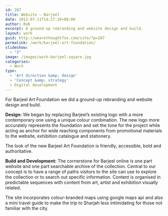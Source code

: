 ```yaml
---
id: 287
title: Website — Barjeel
date: 2013-07-11T14:27:26+00:00
author: Rob
excerpt: A ground-up rebranding and website design and build.
layout: work
guid: http://wearethoughtfox.com/site/?p=287
permalink: /work/barjeel-art-foundation/
slideshow:
  - "3"
image: /images/work-barjeel-square.jpg
categories:
  - Work
type:
  - 'Art direction &amp; design'
  - 'Concept &amp; strategy'
  - Digital development
---
```

For Barjeel Art Foundation we did a ground-up rebranding and website design and build.

**Design:** We began by replacing Barjeel&#8217;s existing logo with a more contemporary one using a unique colour combination. The new logo more accurately represents the foundation and set the tone for the project while acting as anchor for wide reaching components from promotional materials to the website, exhibition catalogue and stationery.

The look of the new Barjeel Art Foundation is friendly, accessible, bold and authoritative.

**Build and Development:** The cornerstone for Barjeel online is one part website and one part searchable archive of the collection. Central to our concept is to have a range of paths visitors to the site can use to explore the collection or to search out specific information. Content is organised in predictable sequences with content from art, artist and exhibition visually related.

The site incorporates colour-branded maps using google maps api and also a mini travel guide to make the trip to Sharjah less intimidating for those not familiar with the city.

&nbsp;

&nbsp;

